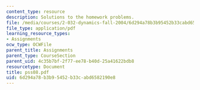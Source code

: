 ```yaml
---
content_type: resource
description: Solutions to the homework problems.
file: /media/courses/2-032-dynamics-fall-2004/6d294a78b3b95452b33cabd6582190e8_pss08.pdf
file_type: application/pdf
learning_resource_types:
- Assignments
ocw_type: OCWFile
parent_title: Assignments
parent_type: CourseSection
parent_uid: 4c35b7bf-2f77-ee78-b40d-25a41622bdb8
resourcetype: Document
title: pss08.pdf
uid: 6d294a78-b3b9-5452-b33c-abd6582190e8
---
```

